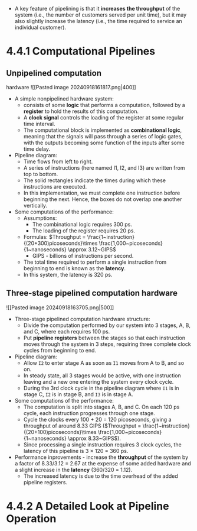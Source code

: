 * A key feature of pipelining is that it **increases the throughput** of the system (i.e., the number of customers served per unit time), but it may also slightly increase the latency (i.e., the time required to service an individual customer).

# 4.4.1 Computational Pipelines
## Unpipelined computation
hardware
![[Pasted image 20240918161817.png|400]]
* A simple nonpipelined hardware system: 
	* consists of some **logic** that performs a computation, followed by a **register** to hold the results of this computation. 
	* A **clock signal** controls the loading of the register at some regular time interval.
	* The computational block is implemented as **combinational logic**, meaning that the signals will pass through a series of logic gates, with the outputs becoming some function of the inputs after some time delay.
* Pipeline diagram:
	* Time flows from left to right. 
	* A series of instructions (here named I1, I2, and I3) are written from top to bottom. 
	* The solid rectangles indicate the times during which these instructions are executed.
	* In this implementation, we must complete one instruction before beginning the next. Hence, the boxes do not overlap one another vertically.
* Some computations of the performance:
	* Assumptions:
		* The combinational logic requires 300 ps.
		* The loading of the register requires 20 ps.
	* Formulas: $Throughput = \frac{1~instruction} {(20+300)picoseconds}\times \frac{1,000~picoseconds}{1~nanoseconds} \approx 3.12~GIPS$
		* GIPS - billions of instructions per second.
	* The total time required to perform a single instruction from beginning to end is known as the **latency**.
	*  In this system, the latency is 320 ps.

## Three-stage pipelined computation hardware
![[Pasted image 20240918163705.png|500]]
* Three-stage pipelined computation hardware structure:
	* Divide the computation performed by our system into 3 stages, A, B, and C, where each requires 100 ps.
	* Put **pipeline registers** between the stages so that each instruction moves through the system in 3 steps, requiring three complete clock cycles from beginning to end.
* Pipeline diagram:
	* Allow `I2` to enter stage A as soon as `I1` moves from A to B, and so on.
	* In steady state, all 3 stages would be active, with one instruction leaving and a new one entering the system every clock cycle.
	* During the 3rd clock cycle in the pipeline diagram where `I1` is in stage C, `I2` is in stage B, and `I3` is in stage A.
* Some computations of the performance:
	* The computation is split into stages A, B, and C. On each 120 ps cycle, each instruction progresses through one stage.
	* Cycle the clocks every 100 + 20 = 120 picoseconds, giving a throughput of around 8.33 GIPS ($Throughput = \frac{1~instruction} {(20+100)picoseconds}\times \frac{1,000~picoseconds}{1~nanoseconds} \approx 8.33~GIPS$).
	* Since processing a single instruction requires 3 clock cycles, the latency of this pipeline is 3 × 120 = 360 ps.
* Performance inprovements - increase the **throughput** of the system by a factor of 8.33/3.12 = 2.67 at the expense of some added hardware and a slight increase in the **latency** (360/320 = 1.12).
	* The increased latency is due to the time overhead of the added pipeline registers.

# 4.4.2 A Detailed Look at Pipeline Operation




























